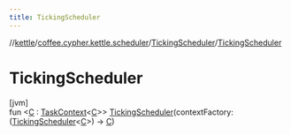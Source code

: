 ```yaml
---
title: TickingScheduler
---
```

//[kettle](../../../index.html)/[coffee.cypher.kettle.scheduler](../index.html)/[TickingScheduler](index.html)/[TickingScheduler](-ticking-scheduler.html)



# TickingScheduler



[jvm]\
fun &lt;[C](index.html) : [TaskContext](../-task-context/index.html)&lt;[C](index.html)&gt;&gt; [TickingScheduler](-ticking-scheduler.html)(contextFactory: ([TickingScheduler](index.html)&lt;[C](index.html)&gt;) -&gt; [C](index.html))




